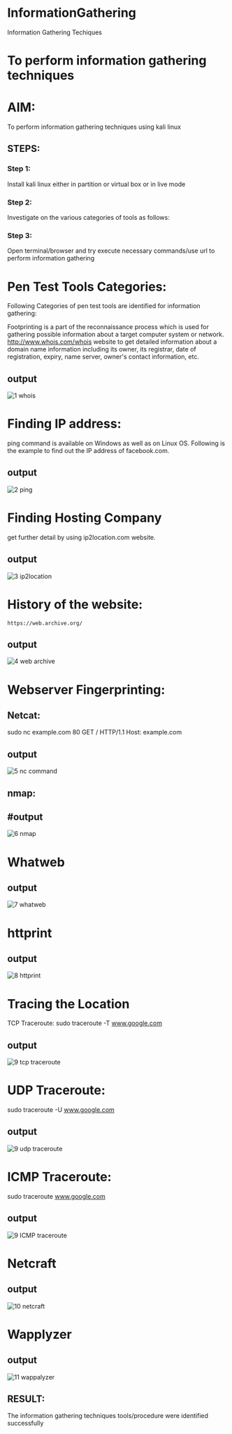 # InformationGathering
Information Gathering Techiques

# To perform information gathering techniques

# AIM:

To perform information gathering techniques using kali linux 

## STEPS:

### Step 1:

Install kali linux either in partition or virtual box or in live mode

### Step 2:

Investigate on the various categories of tools as follows:

### Step 3:
Open terminal/browser and try execute necessary commands/use url to perform information gathering

# Pen Test Tools Categories:  

Following Categories of pen test tools are identified for information gathering:

Footprinting is a part of the reconnaissance process which is used for gathering possible information about a target computer system or network.
http://www.whois.com/whois website to get detailed information about a domain name information including its owner, its registrar, date of registration, expiry, name server, owner's contact information, etc.

## output

![1 whois](https://github.com/HariHaranLK/ETHICAL_HACKING_LAB/assets/132996089/8db34062-09e8-4d89-b0c5-9cf1eedf2962)

# Finding IP address:
ping command is available on Windows as well as on Linux OS. Following is the example to find out the IP address of facebook.com.
## output

![2 ping](https://github.com/HariHaranLK/ETHICAL_HACKING_LAB/assets/132996089/824e5c0e-3189-447e-b963-8c3f6f7f037d)

# Finding Hosting Company
get further detail by using ip2location.com website.
## output

![3 ip2location](https://github.com/HariHaranLK/ETHICAL_HACKING_LAB/assets/132996089/8c36cbf6-6267-4e37-aecd-6e229720add8)

# History of the website:
```
https://web.archive.org/
```
## output

![4 web archive](https://github.com/HariHaranLK/ETHICAL_HACKING_LAB/assets/132996089/bc8d5267-3942-4e0b-9dc7-785edeceefc0)

# Webserver Fingerprinting:

## Netcat:
sudo nc example.com 80
GET / HTTP/1.1
Host: example.com
## output

![5 nc command](https://github.com/HariHaranLK/ETHICAL_HACKING_LAB/assets/132996089/e80301ec-c5f4-4bb9-bd2f-0480d7ec2c4d)

## nmap:
## #output

![6 nmap](https://github.com/HariHaranLK/ETHICAL_HACKING_LAB/assets/132996089/d191d6e3-005d-438f-90aa-c97794b2e3d1)

# Whatweb
## output

![7 whatweb](https://github.com/HariHaranLK/ETHICAL_HACKING_LAB/assets/132996089/ae56c986-cbf2-4367-8d4a-f6cc49a23de4)

# httprint
## output

![8 httprint](https://github.com/HariHaranLK/ETHICAL_HACKING_LAB/assets/132996089/d8c34241-4036-469f-a7ff-ce8f6eabf26a)

# Tracing the Location
TCP Traceroute:
sudo traceroute -T www.google.com
## output

![9 tcp traceroute](https://github.com/HariHaranLK/ETHICAL_HACKING_LAB/assets/132996089/83b41159-bb32-4407-8e02-c56b7dc148bc)

# UDP Traceroute:
sudo traceroute -U www.google.com
## output

![9 udp traceroute](https://github.com/HariHaranLK/ETHICAL_HACKING_LAB/assets/132996089/99364561-8bbe-4d5a-b8d3-06f51a66f291)

# ICMP Traceroute:
sudo traceroute  www.google.com
## output

![9 ICMP traceroute](https://github.com/HariHaranLK/ETHICAL_HACKING_LAB/assets/132996089/69fcc942-e9ec-4bd3-aea1-116f5b938afa)

# Netcraft
## output

![10 netcraft](https://github.com/HariHaranLK/ETHICAL_HACKING_LAB/assets/132996089/6f2f02ad-cbfa-442b-806d-b0b136bd89a7)

# Wapplyzer
## output

![11 wappalyzer](https://github.com/HariHaranLK/ETHICAL_HACKING_LAB/assets/132996089/559bd9da-e837-41d8-90ba-a69442632681)

## RESULT:
The information gathering techniques tools/procedure were  identified successfully
